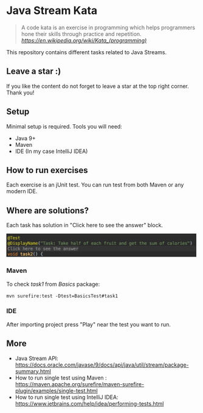 # Java Stream Kata

> A code kata is an exercise in programming which helps programmers hone their skills through practice and repetition.
> <cite>https://en.wikipedia.org/wiki/Kata_(programming)</cite>

This repository contains different tasks related to Java Streams. 

## Leave a star :)
If you like the content do not forget to leave a star at the top right corner. Thank you!

## Setup
Minimal setup is required. Tools you will need:
 - Java 9+ 
 - Maven
 - IDE (In my case IntelliJ IDEA)
 
## How to run exercises
Each exercise is an jUnit test. 
You can run test from both Maven or any modern IDE. 

## Where are solutions?
Each task has solution in "Click here to see the answer" block.

<img src="https://github.com/HubertWo/java-stream-kata/blob/master/img/solution.png?raw=true" width="500px">

### Maven
To check *task1* from *Basics* package:
```
mvn surefire:test -Dtest=BasicsTest#task1
```

### IDE
After importing project press "Play" near the test you want to run.

## More
- Java Stream API: https://docs.oracle.com/javase/9/docs/api/java/util/stream/package-summary.html
- How to run single test using Maven : https://maven.apache.org/surefire/maven-surefire-plugin/examples/single-test.html
- How to run single test using IntelliJ IDEA: https://www.jetbrains.com/help/idea/performing-tests.html 